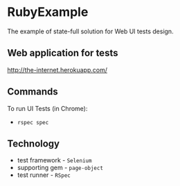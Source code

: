 # RubyExample

The example of state-full solution for Web UI tests design.

## Web application for tests
http://the-internet.herokuapp.com/

## Commands
To run UI Tests (in Chrome):
* ```rspec spec```

## Technology
* test framework - ```Selenium```
* supporting gem - ```page-object```
* test runner - ```RSpec```

